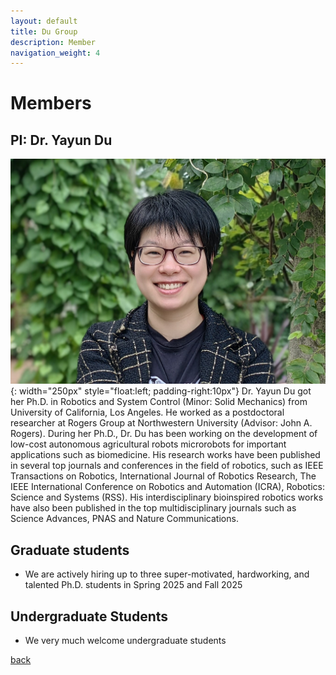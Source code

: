 ```yaml
---
layout: default
title: Du Group 
description: Member
navigation_weight: 4
---
```


# Members


## PI: Dr. Yayun Du

![PI](Yayun_portrait.jpg){: width="250px" style="float:left; padding-right:10px"} 
Dr. Yayun Du got her Ph.D. in Robotics and System Control (Minor: Solid Mechanics) from University of California, Los Angeles. He worked as a postdoctoral researcher at Rogers Group at Northwestern University (Advisor: John A. Rogers). During her Ph.D., Dr. Du has been working on the development of low-cost autonomous agricultural robots
microrobots for important applications such as biomedicine. His research works have been published in several top journals and conferences in the field of robotics, such as IEEE Transactions on Robotics, International Journal of Robotics Research, The IEEE International Conference on Robotics and Automation (ICRA), Robotics: Science and Systems (RSS). His interdisciplinary bioinspired robotics works have also been published in the top multidisciplinary journals such as Science Advances, PNAS and Nature Communications. 

## Graduate students
* We are actively hiring up to three super-motivated, hardworking, and talented Ph.D. students in Spring 2025 and Fall 2025

## Undergraduate Students
* We very much welcome undergraduate students
<!-- * Andrew Haworth (2022.02 - present), Major: ME, VISE Summer Fellow
* Shreya Shrestha (2022.02 - present), Major: BME
* Yilan Xu (2022.02 - present), Major: ME
* Cameron Thomas (2022.03 - present), Major: ME
* Saksham Sharma (2022.04 - present), Major: ME, Clark Scholar -->





[back](./)


